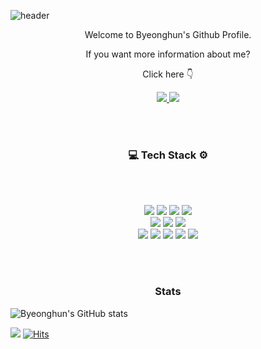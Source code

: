 ![header](https://capsule-render.vercel.app/api?type=slice&color=6495ED&height=230&section=header&text=Byeonghun's&nbsp;Github&fontSize=50&animation=fadeIn&fontAlignY=50)


<p align='center'> Welcome to Byeonghun's Github Profile. </p>
<p align='center'> If you want more information about me? </p>
<p align='center'> Click here 👇 </p>
<p align='center'>
  <a href="https://byeonghuns98.medium.com"><img src="https://img.shields.io/badge/Medium Blog-12100E?style=flat-square&logo=Medium&logoColor=white&link=https://byeonghuns98.medium.com"/>
  </a>
  <a href="mailto:byeonghuns98@gmail.com"><img src="https://img.shields.io/badge/Gmail-EA4335?style=flat-square&logo=Gmail&logoColor=white&link=byeonghuns98@gmail.com"/>
  </a>
</p>

<br>
<br>
<h3 align="center"> 💻 Tech Stack ⚙️</h3>
<br>
<br>
<p align="center">
  <img src="https://img.shields.io/badge/Python-3766AB?style=flat-square&logo=Python&logoColor=white"/></a>
  <img src="https://img.shields.io/badge/R-276DC3?style=flat-square&logo=R&logoColor=white"/></a>
  <img src="https://img.shields.io/badge/Java-007396?style=flat-square&logo=Java&logoColor=white"/></a>
  <img src="https://img.shields.io/badge/SQL-0690FA?style=flat-square&logo=SAS&logoColor=white"/></a>
  <br>
  <img src="https://img.shields.io/badge/Jupyter-F37626?style=flat-square&logo=Jupyter&logoColor=white"/></a>
  <img src="https://img.shields.io/badge/Anaconda-44A833?style=flat-square&logo=Anaconda&logoColor=white"/></a>
  <img src="https://img.shields.io/badge/RStudio-75AADB?style=flat-square&logo=RStudio&logoColor=white"/></a>
  <br>
  <img src="https://img.shields.io/badge/tensorflow-FF6F00?style=flat-square&logo=tensorflow&logoColor=white"/></a>
  <img src="https://img.shields.io/badge/Keras-D00000?style=flat-square&logo=Keras&logoColor=white"/></a>   
  <img src="https://img.shields.io/badge/OpenCV-5C3EE8?style=flat-square&logo=OpenCV&logoColor=white"/></a>
  <img src="https://img.shields.io/badge/NumPy-013243?style=flat-square&logo=NumPy&logoColor=white"/></a>
  <img src="https://img.shields.io/badge/Selenium-43B02A?style=flat-square&logo=Selenium&logoColor=white"/></a>
</p>
<br>
<br>
<h3 align="center"> Stats </h3>

![Byeonghun's GitHub stats](https://github-readme-stats.vercel.app/api?username=Kim-Byeong-Hun&show_icons=true&theme=radical)

<img src="https://img.shields.io/github/followers/Kim-Byeong-Hun?style=social"> <a href="https://hits.seeyoufarm.com"/>[![Hits](https://hits.seeyoufarm.com/api/count/incr/badge.svg?url=https%3A%2F%2Fgithub.com%2FKim-Byeong-Hun%2Fhit-counter&count_bg=%23476FDB&title_bg=%23ADB3BA&icon=coursera.svg&icon_color=%23000000&title=visitant&edge_flat=false)](https://hits.seeyoufarm.com)